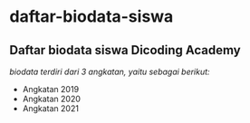 daftar-biodata-siswa
==
Daftar biodata siswa Dicoding Academy
-
*biodata terdiri dari 3 angkatan, yaitu sebagai berikut:*
- Angkatan 2019
- Angkatan 2020
- Angkatan 2021
